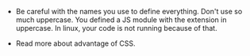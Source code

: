 - Be careful with the names you use to define everything. Don't use so much uppercase. You defined a JS module with the extension in uppercase. In linux, your code is not running because of that.

- Read more about advantage of CSS.
